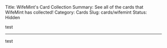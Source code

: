 Title: WifeMint's Card Collection
Summary: See all of the cards that WifeMint has collected!
Category: Cards
Slug: cards/wifemint
Status: Hidden

test

---
test
